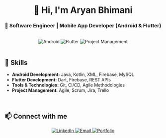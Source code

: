 <h1 align="center">👋 Hi, I'm Aryan Bhimani</h1>
<h3 align="center">🚀 Software Engineer | Mobile App Developer (Android & Flutter)</h3>

<br/>

<div align="center">
  <img src="https://img.shields.io/badge/Android-Java%20%7C%20Kotlin-brightgreen?style=for-the-badge&logo=android" alt="Android" />
  <img src="https://img.shields.io/badge/Flutter-Dart-blue?style=for-the-badge&logo=flutter" alt="Flutter" />
  <img src="https://img.shields.io/badge/Project%20Management-Scrum%20%7C%20Agile-orange?style=for-the-badge&logo=trello" alt="Project Management" />
</div>

<br/>

<h2>🔹 Skills</h2>
<ul>
  <li><b>Android Development:</b> Java, Kotlin, XML, Firebase, MySQL</li>
  <li><b>Flutter Development:</b> Dart, Firebase, REST APIs</li>
  <li><b>Tools & Technologies:</b> Git, CI/CD, Agile Methodologies</li>
  <li><b>Project Management:</b> Agile, Scrum, Jira, Trello</li>
</ul>

<br/>

<h2>📫 Connect with me</h2>
<p align="center">
  <a href="https://www.linkedin.com/in/aryanbhimani/" target="_blank">
    <img src="https://img.shields.io/badge/LinkedIn-0077B5?style=for-the-badge&logo=linkedin&logoColor=white" alt="LinkedIn">
  </a>
  <a href="mailto:aryan.bhimani.93@gmail.com">
    <img src="https://img.shields.io/badge/Email-D14836?style=for-the-badge&logo=gmail&logoColor=white" alt="Email">
  </a>
  <a href="https://dev-aryanbhimani.pantheonsite.io/">
    <img src="https://img.shields.io/badge/Portfolio-000000?style=for-the-badge&logo=react&logoColor=white" alt="Portfolio">
  </a>
</p>
